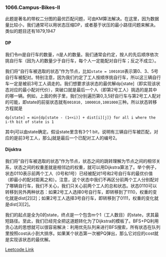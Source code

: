 ### 1066.Campus-Bikes-II

此题是著名的带权二分图的最优匹配问题，可由KM算法解决。在这里，因为数据量比较小，我们通常可以用状态压缩DP，或者基于状压的最小路径问题来解决。类似的题目还有1879,1947

#### DP
我们令m是自行车的数量，n是人的数量。我们通常会约定，按人的先后顺序依次挑自行车（因为人的数量少于自行车，每个人一定能配对自行车；反之不成立）。

我们将“自行车被选取的状态”作为节点，比如```state = 1001010```表示第0、3、5号自行车被配对。特别注意，因为我们约定了工人按顺序挑自行车，所以这三辆自行车一定是被前3号工人调走的。我们想要求该状态的最优解dp[state]（即实现该状态对应的最小配对代价），突破口就是最后一个人（即第2号工人）挑选的是其中的哪一辆。例如，上面的例子里，我们分别遍历第0,3,5好自行车与第2号工人配对的可能，即state的前驱状态就有```001010, 1000010,1001000```三种。所以状态转移方程就是
```
dp[state] = min{dp[state - (1<<i)] + dist[i][j]} for all i where the i-th bit of state is 1
```
其中j可以由state确定。假设state里含有3个1 bit，说明有三辆自行车被匹配，对应的是前3号工人，那么j就是最后一个已配对工人的编号2。

#### Dijsktra
我们将“自行车被选取的状态”作为节点，状态之间的跳转理解为节点之间的相邻关系，状态之间的权重差就是相邻边的权重，就可以用Dijkstra算法了。举个例子，状态0110表示前两个工人（0号和1号）已经被配对1号和2号自行车的最优价值（即最小的配对距离之和）。注意，这个状态中我们不再区分前两个工人分别配对了哪辆自行车，我们不关心，我们只关心前两个工人的总和状态。状态0110可以转移到另外两种状态：如果2号工人选择0号自行车，即转移到了1110，权重的变化就是dist[2][2]；如果2号工人选择3号自行车，即转移到了0111，权重的变化就是dist[3][2]。

我们的起点是全为0的state，终点是一个包含m个1（工人数目）的state，求其最短路径。至此，我们已经完全把这道题转化为了Dijkstra的模板了。BFS+PQ利用贪心法的思想就可以很容易解决：利用优先队列来进行BFS搜索，所有状态在队列里按照cost从小到大排序。如果某个状态第一次被PQ弹出，那么它对应的cost就是实现该状态的最优解。


[Leetcode Link](https://leetcode.com/problems/campus-bikes-ii)
